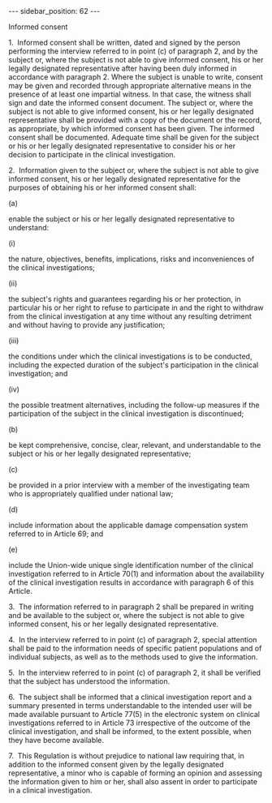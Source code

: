
<meta data-rh="true" name="docsearch:language" content="en">
<meta data-rh="true" name="docsearch:version" content="current">
<meta data-rh="true" name="docsearch:docusaurus_tag" content="docs-default-current">
        ---
sidebar_position: 62
---
           <p class="stitle-article-norm">Informed consent</p>
   <p class="norm">1.&nbsp;&nbsp;Informed consent shall be written, 
dated and signed by the person performing the interview referred to in 
point&nbsp;(c) of paragraph&nbsp;2, and by the subject or, where the 
subject is not able to give informed consent, his or her legally 
designated representative after having been duly informed in accordance 
with paragraph&nbsp;2. Where the subject is unable to write, consent may
 be given and recorded through appropriate alternative means in the 
presence of at least one impartial witness. In that case, the witness 
shall sign and date the informed consent document. The subject or, where
 the subject is not able to give informed consent, his or her legally 
designated representative shall be provided with a copy of the document 
or the record, as appropriate, by which informed consent has been given.
 The informed consent shall be documented. Adequate time shall be given 
for the subject or his or her legally designated representative to 
consider his or her decision to participate in the clinical 
investigation.</p>
   <p class="norm">2.&nbsp;&nbsp;Information given to the subject or, 
where the subject is not able to give informed consent, his or her 
legally designated representative for the purposes of obtaining his or 
her informed consent shall:</p>
   <div class="grid-container grid-list">
      <div class="list grid-list-column-1">
         <span>(a)&nbsp;</span>
      </div>
      <div class="grid-list-column-2">
         <p class="norm">enable the subject or his or her legally designated representative to understand:</p>
         <div class="grid-container grid-list">
            <div class="list grid-list-column-1">
               <span>(i)&nbsp;</span>
            </div>
            <div class="grid-list-column-2">
               <p class="norm">the nature, objectives, benefits, implications, risks and inconveniences of the clinical investigations;</p>
            </div>
         </div>
         <div class="grid-container grid-list">
            <div class="list grid-list-column-1">
               <span>(ii)&nbsp;</span>
            </div>
            <div class="grid-list-column-2">
               <p class="norm">the subject's rights and guarantees 
regarding his or her protection, in particular his or her right to 
refuse to participate in and the right to withdraw from the clinical 
investigation at any time without any resulting detriment and without 
having to provide any justification;</p>
            </div>
         </div>
         <div class="grid-container grid-list">
            <div class="list grid-list-column-1">
               <span>(iii)&nbsp;</span>
            </div>
            <div class="grid-list-column-2">
               <p class="norm">the conditions under which the clinical 
investigations is to be conducted, including the expected duration of 
the subject's participation in the clinical investigation; and</p>
            </div>
         </div>
         <div class="grid-container grid-list">
            <div class="list grid-list-column-1">
               <span>(iv)&nbsp;</span>
            </div>
            <div class="grid-list-column-2">
               <p class="norm">the possible treatment alternatives, 
including the follow-up measures if the participation of the subject in 
the clinical investigation is discontinued;</p>
            </div>
         </div>
      </div>
   </div>
   <div class="grid-container grid-list">
      <div class="list grid-list-column-1">
         <span>(b)&nbsp;</span>
      </div>
      <div class="grid-list-column-2">
         <p class="norm">be kept comprehensive, concise, clear, 
relevant, and understandable to the subject or his or her legally 
designated representative;</p>
      </div>
   </div>
   <div class="grid-container grid-list">
      <div class="list grid-list-column-1">
         <span>(c)&nbsp;</span>
      </div>
      <div class="grid-list-column-2">
         <p class="norm">be provided in a prior interview with a member of the investigating team who is appropriately qualified under national law;</p>
      </div>
   </div>
   <div class="grid-container grid-list">
      <div class="list grid-list-column-1">
         <span>(d)&nbsp;</span>
      </div>
      <div class="grid-list-column-2">
         <p class="norm">include information about the applicable damage compensation system referred to in Article&nbsp;69; and</p>
      </div>
   </div>
   <div class="grid-container grid-list">
      <div class="list grid-list-column-1">
         <span>(e)&nbsp;</span>
      </div>
      <div class="grid-list-column-2">
         <p class="norm">include the Union-wide unique single 
identification number of the clinical investigation referred to in 
Article&nbsp;70(1) and information about the availability of the 
clinical investigation results in accordance with paragraph&nbsp;6 of 
this Article.</p>
      </div>
   </div>
   <p class="norm">3.&nbsp;&nbsp;The information referred to in 
paragraph&nbsp;2 shall be prepared in writing and be available to the 
subject or, where the subject is not able to give informed consent, his 
or her legally designated representative.</p>
   <p class="norm">4.&nbsp;&nbsp;In the interview referred to in 
point&nbsp;(c) of paragraph&nbsp;2, special attention shall be paid to 
the information needs of specific patient populations and of individual 
subjects, as well as to the methods used to give the information.</p>
   <p class="norm">5.&nbsp;&nbsp;In the interview referred to in 
point&nbsp;(c) of paragraph&nbsp;2, it shall be verified that the 
subject has understood the information.</p>
   <p class="norm">6.&nbsp;&nbsp;The subject shall be informed that a 
clinical investigation report and a summary presented in terms 
understandable to the intended user will be made available pursuant to 
Article&nbsp;77(5) in the electronic system on clinical investigations 
referred to in Article&nbsp;73 irrespective of the outcome of the 
clinical investigation, and shall be informed, to the extent possible, 
when they have become available.</p>
   <p class="norm">7.&nbsp;&nbsp;This Regulation is without prejudice to
 national law requiring that, in addition to the informed consent given 
by the legally designated representative, a minor who is capable of 
forming an opinion and assessing the information given to him or her, 
shall also assent in order to participate in a clinical investigation.</p>